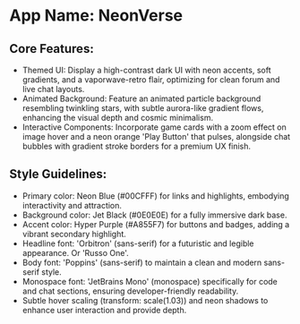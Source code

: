 # **App Name**: NeonVerse

## Core Features:

- Themed UI: Display a high-contrast dark UI with neon accents, soft gradients, and a vaporwave-retro flair, optimizing for clean forum and live chat layouts.
- Animated Background: Feature an animated particle background resembling twinkling stars, with subtle aurora-like gradient flows, enhancing the visual depth and cosmic minimalism.
- Interactive Components: Incorporate game cards with a zoom effect on image hover and a neon orange 'Play Button' that pulses, alongside chat bubbles with gradient stroke borders for a premium UX finish.

## Style Guidelines:

- Primary color: Neon Blue (#00CFFF) for links and highlights, embodying interactivity and attraction.
- Background color: Jet Black (#0E0E0E) for a fully immersive dark base.
- Accent color: Hyper Purple (#A855F7) for buttons and badges, adding a vibrant secondary highlight.
- Headline font: 'Orbitron' (sans-serif) for a futuristic and legible appearance. Or 'Russo One'.
- Body font: 'Poppins' (sans-serif) to maintain a clean and modern sans-serif style.
- Monospace font: 'JetBrains Mono' (monospace) specifically for code and chat sections, ensuring developer-friendly readability.
- Subtle hover scaling (transform: scale(1.03)) and neon shadows to enhance user interaction and provide depth.
